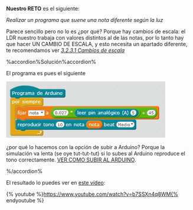 **Nuestro RETO** es el siguiente:

_Realizar un programa que suene una nota diferente según la luz_

Parece sencillo pero no lo es ¿por qué? Porque hay cambios de escala: el LDR nuestro trabaja con valores distintos al de las notas, por lo tanto hay que hacer UN CAMBIO DE ESCALA, y esto necesita un apartado diferente, te recomendamos ver _[3.2.3.1 Cambios de escala](/3_entradas_de_echidna/32_el_ldr_en_a5/323-tonos-segun-ldr/3231-cambios-de-escala.md)_

%accordion%Solución%accordion%

El programa es pues el siguiente

![](/images/image30.png)

¿por qué lo hacemos con la opción de subir a Arduino? Porque la simulación va lenta (se oye tut-tut-tut) si lo subes al Arduino reproduce el tono correctamente. [VER COMO SUBIR AL ARDUINO](/tema_1_como_utilizar_echidna/12_como_se_programa_echidna_shield/124-mblock-vs-snap4arduino-cual-es-el-mejor/1247-importante-subir-a-arduino.md).

%/accordion%

El resultado lo puedes ver en [este vídeo](https://www.google.com/url?q=https://www.youtube.com/watch?v%3Db7SSXn4q8WM&sa=D&ust=1513946282874000&usg=AFQjCNEfV2QXm1N1OLCI8H4wj6eCu5ejVg):

{% youtube %}https://www.youtube.com/watch?v=b7SSXn4q8WM{% endyoutube %}
